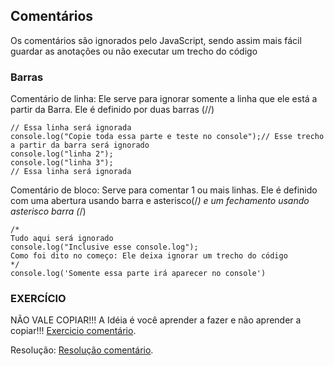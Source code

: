 ## Comentários
Os comentários são ignorados pelo JavaScript, sendo assim mais fácil guardar as anotações ou não executar um trecho do código

### Barras

Comentário de linha: Ele serve para ignorar somente a linha que ele está a partir da Barra. 
Ele é definido por duas barras (//)

```shell
// Essa linha será ignorada
console.log("Copie toda essa parte e teste no console");// Esse trecho a partir da barra será ignorado
console.log("linha 2");
console.log("linha 3");
// Essa linha será ignorada
```

Comentário de bloco: Serve para  comentar 1 ou mais linhas. 
Ele é definido com uma abertura usando barra e asterisco(/*) e um fechamento usando asterisco barra (*/)

```shell
/*
Tudo aqui será ignorado
console.log("Inclusive esse console.log");
Como foi dito no começo: Ele deixa ignorar um trecho do código
*/
console.log('Somente essa parte irá aparecer no console')
```


### EXERCÍCIO
NÃO VALE COPIAR!!!
A Idéia é você aprender a fazer e não aprender a copiar!!!
 [Exercicio comentário](./exercicio/2%20-%20comentario.js).

Resolução: 
 [Resolução comentário](./exercicio/resolucao/2%20-%20comentario.js).